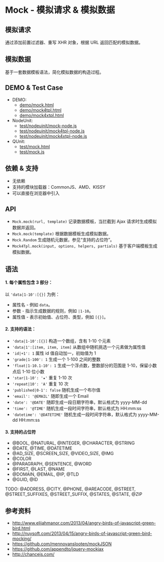 # Mock - 模拟请求 & 模拟数据

## 模拟请求
通过添加前置过滤器、重写 XHR 对象，根据 URL 返回匹配的模拟数据。

## 模拟数据
基于一套数据模板语法，简化模拟数据的构造过程。

## DEMO & Test Case
* DEMO: 
    * [demo/mock.html](demo/mock.html)
    * [demo/mock4tpl.html](demo/mock4tpl.html)
    * [demo/mock4xtpl.html](demo/mock4xtpl.html)
* NodeUnit: 
    * [test/nodeuinit/mock-node.js](test/nodeuinit/mock-node.js)
    * [test/nodeuinit/mock4tpl-node.js](test/nodeuinit/mock4tpl-node.js)
    * [test/nodeuinit/mock4xtpl-node.js](test/nodeuinit/mock4xtpl-node.js)
* QUnit: 
    * [test/mock.html](test/mock.html)
    * [test/mock.js](test/mock.js)

## 依赖 & 支持
* 无依赖
* 支持的模块加载器：CommonJS、AMD、KISSY
* 可以直接在浏览器中引入


## API
* `Mock.mock(rurl, template)` 记录数据模板，当拦截到 Ajax 请求时生成模拟数据并返回。
* `Mock.mock(template)` 根据数据模板生成模拟数据。
* `Mock.Random` 生成随机元数据，参见“支持的占位符”。
* `Mock4Tpl.mock(input, options, helpers, partials)` 基于客户端模板生成模拟数据。


## 语法

#### 1. 每个属性包含 3 部分：

以 `'data|1-10':[{}]` 为例：
* 属性名 - 例如 `data`。
* 参数 - 指示生成数据的规则，例如 `|1-10`。
* 属性值 - 表示初始值、占位符、类型，例如 `[{}]`。

#### 2. 支持的语法：
* `'data|1-10':[{}]` 构造一个数组，含有 1-10 个元素
* `'data|1':[item, item, item]` 从数组中随机挑选一个元素做为属性值
* `'id|+1': 1` 属性 id 值自动加一，初始值为 1
* `'grade|1-100': 1` 生成一个 1-100 之间的整数
* `'float|1-10.1-10': 1` 生成一个浮点数，整数部分的范围是 1-10，保留小数点后 1-10 位小数
* `'star|1-10': '★'` 重复 1-10 次
* `'repeat|10': 'A'` 重复 10 次
* `'published|0-1': false` 随机生成一个布尔值
* `'email': '@EMAIL'` 随即生成一个 Email
* `'date': '@DATE'` 随即生成一段日期字符串，默认格式为 yyyy-MM-dd
* `'time': '@TIME'` 随机生成一段时间字符串，默认格式为 HH:mm:ss
* `'datetime': '@DATETIME'` 随机生成一段时间字符串，默认格式为 yyyy-MM-dd HH:mm:ss

#### 3. 支持的占位符
* @BOOL, @NATURAL, @INTEGER, @CHARACTER, @STRING
* @DATE, @TIME, @DATETIME
* @AD_SIZE, @SCREEN_SIZE, @VIDEO_SIZE, @IMG
* @COLOR
* @PARAGRAPH, @SENTENCE, @WORD
* @FIRST, @LAST, @NAME
* @DOMAIN, @EMAIL, @IP, @TLD
* @GUID, @ID

TODO: @ADDRESS, @CITY, @PHONE, @AREACODE, @STREET, @STREET_SUFFIXES, @STREET_SUFFIX, @STATES, @STATE, @ZIP
    

## 参考资料
* <http://www.elijahmanor.com/2013/04/angry-birds-of-javascript-green-bird.html>
* <http://nuysoft.com/2013/04/15/angry-birds-of-javascript-green-bird-mocking/>
* <https://github.com/mennovanslooten/mockJSON>
* <https://github.com/appendto/jquery-mockjax>
* <http://chancejs.com/>



